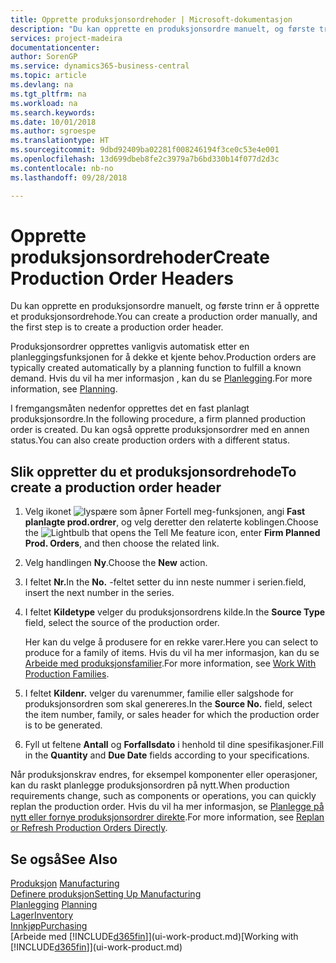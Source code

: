 ```yaml
---
title: Opprette produksjonsordrehoder | Microsoft-dokumentasjon
description: "Du kan opprette en produksjonsordre manuelt, og første trinn er å opprette et produksjonsordrehode."
services: project-madeira
documentationcenter: 
author: SorenGP
ms.service: dynamics365-business-central
ms.topic: article
ms.devlang: na
ms.tgt_pltfrm: na
ms.workload: na
ms.search.keywords: 
ms.date: 10/01/2018
ms.author: sgroespe
ms.translationtype: HT
ms.sourcegitcommit: 9dbd92409ba02281f008246194f3ce0c53e4e001
ms.openlocfilehash: 13d699dbeb8fe2c3979a7b6bd330b14f077d2d3c
ms.contentlocale: nb-no
ms.lasthandoff: 09/28/2018

---
```

# <a name="create-production-order-headers"></a><span data-ttu-id="bbf48-103">Opprette produksjonsordrehoder</span><span class="sxs-lookup"><span data-stu-id="bbf48-103">Create Production Order Headers</span></span>
<span data-ttu-id="bbf48-104">Du kan opprette en produksjonsordre manuelt, og første trinn er å opprette et produksjonsordrehode.</span><span class="sxs-lookup"><span data-stu-id="bbf48-104">You can create a production order manually, and the first step is to create a production order header.</span></span>

<span data-ttu-id="bbf48-105">Produksjonsordrer opprettes vanligvis automatisk etter en planleggingsfunksjonen for å dekke et kjente behov.</span><span class="sxs-lookup"><span data-stu-id="bbf48-105">Production orders are typically created automatically by a planning function to fulfill a known demand.</span></span> <span data-ttu-id="bbf48-106">Hvis du vil ha mer informasjon , kan du se [Planlegging](production-planning.md).</span><span class="sxs-lookup"><span data-stu-id="bbf48-106">For more information, see [Planning](production-planning.md).</span></span>   

<span data-ttu-id="bbf48-107">I fremgangsmåten nedenfor opprettes det en fast planlagt produksjonsordre.</span><span class="sxs-lookup"><span data-stu-id="bbf48-107">In the following procedure, a firm planned production order is created.</span></span> <span data-ttu-id="bbf48-108">Du kan også opprette produksjonsordrer med en annen status.</span><span class="sxs-lookup"><span data-stu-id="bbf48-108">You can also create production orders with a different status.</span></span>  

## <a name="to-create-a-production-order-header"></a><span data-ttu-id="bbf48-109">Slik oppretter du et produksjonsordrehode</span><span class="sxs-lookup"><span data-stu-id="bbf48-109">To create a production order header</span></span>  
1.  <span data-ttu-id="bbf48-110">Velg ikonet ![lyspære som åpner Fortell meg-funksjonen](media/ui-search/search_small.png "Fortell hva du vil gjøre"), angi **Fast planlagte prod.ordrer**, og velg deretter den relaterte koblingen.</span><span class="sxs-lookup"><span data-stu-id="bbf48-110">Choose the ![Lightbulb that opens the Tell Me feature](media/ui-search/search_small.png "Tell me what you want to do") icon, enter **Firm Planned Prod. Orders**, and then choose the related link.</span></span>  
2.  <span data-ttu-id="bbf48-111">Velg handlingen **Ny**.</span><span class="sxs-lookup"><span data-stu-id="bbf48-111">Choose the **New** action.</span></span>  
3.  <span data-ttu-id="bbf48-112">I feltet **Nr.**</span><span class="sxs-lookup"><span data-stu-id="bbf48-112">In the **No.**</span></span> <span data-ttu-id="bbf48-113">-feltet setter du inn neste nummer i serien.</span><span class="sxs-lookup"><span data-stu-id="bbf48-113">field, insert the next number in the series.</span></span>  
4.  <span data-ttu-id="bbf48-114">I feltet **Kildetype** velger du produksjonsordrens kilde.</span><span class="sxs-lookup"><span data-stu-id="bbf48-114">In the **Source Type** field, select the source of the production order.</span></span>

    <span data-ttu-id="bbf48-115">Her kan du velge å produsere for en rekke varer.</span><span class="sxs-lookup"><span data-stu-id="bbf48-115">Here you can select to produce for a family of items.</span></span> <span data-ttu-id="bbf48-116">Hvis du vil ha mer informasjon, kan du se [Arbeide med produksjonsfamilier](production-how-work-family.md).</span><span class="sxs-lookup"><span data-stu-id="bbf48-116">For more information, see [Work With Production Families](production-how-work-family.md).</span></span>
5.  <span data-ttu-id="bbf48-117">I feltet **Kildenr.** velger du varenummer, familie eller salgshode for produksjonsordren som skal genereres.</span><span class="sxs-lookup"><span data-stu-id="bbf48-117">In the **Source No.** field, select the item number, family, or sales header for which the production order is to be generated.</span></span>  
6.  <span data-ttu-id="bbf48-118">Fyll ut feltene **Antall** og **Forfallsdato** i henhold til dine spesifikasjoner.</span><span class="sxs-lookup"><span data-stu-id="bbf48-118">Fill in the **Quantity** and **Due Date** fields according to your specifications.</span></span>  

<span data-ttu-id="bbf48-119">Når produksjonskrav endres, for eksempel komponenter eller operasjoner, kan du raskt planlegge produksjonsordren på nytt.</span><span class="sxs-lookup"><span data-stu-id="bbf48-119">When production requirements change, such as components or operations, you can quickly replan the production order.</span></span> <span data-ttu-id="bbf48-120">Hvis du vil ha mer informasjon, se [Planlegge på nytt eller fornye produksjonsordrer direkte](production-how-to-replan-refresh-production-orders.md).</span><span class="sxs-lookup"><span data-stu-id="bbf48-120">For more information, see [Replan or Refresh Production Orders Directly](production-how-to-replan-refresh-production-orders.md).</span></span> 

## <a name="see-also"></a><span data-ttu-id="bbf48-121">Se også</span><span class="sxs-lookup"><span data-stu-id="bbf48-121">See Also</span></span>  
<span data-ttu-id="bbf48-122">[Produksjon](production-manage-manufacturing.md)  </span><span class="sxs-lookup"><span data-stu-id="bbf48-122">[Manufacturing](production-manage-manufacturing.md)  </span></span>  
[<span data-ttu-id="bbf48-123">Definere produksjon</span><span class="sxs-lookup"><span data-stu-id="bbf48-123">Setting Up Manufacturing</span></span>](production-configure-production-processes.md)  
<span data-ttu-id="bbf48-124">[Planlegging](production-planning.md)    </span><span class="sxs-lookup"><span data-stu-id="bbf48-124">[Planning](production-planning.md)    </span></span>  
[<span data-ttu-id="bbf48-125">Lager</span><span class="sxs-lookup"><span data-stu-id="bbf48-125">Inventory</span></span>](inventory-manage-inventory.md)  
[<span data-ttu-id="bbf48-126">Innkjøp</span><span class="sxs-lookup"><span data-stu-id="bbf48-126">Purchasing</span></span>](purchasing-manage-purchasing.md)  
<span data-ttu-id="bbf48-127">[Arbeide med [!INCLUDE[d365fin](includes/d365fin_md.md)]](ui-work-product.md)</span><span class="sxs-lookup"><span data-stu-id="bbf48-127">[Working with [!INCLUDE[d365fin](includes/d365fin_md.md)]](ui-work-product.md)</span></span>

